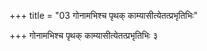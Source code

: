 +++
title = "03 गोनामभिश्च पृथक् काम्यासीत्येतत्प्रभृतिभिः"

+++
गोनामभिश्च पृथक् काम्यासीत्येतत्प्रभृतिभिः ३